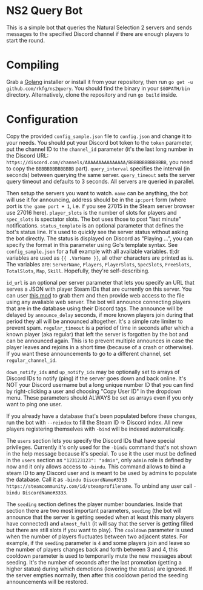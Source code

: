 # NS2 Query Bot

This is a simple bot that queries the Natural Selection 2 servers and sends messages to the specified Discord channel
if there are enough players to start the round.

# Compiling

Grab a [Golang](https://golang.org/dl/) installer or install it from your repository, then run `go get -u github.com/rkfg/ns2query`. You should find the binary in your `$GOPATH/bin` directory. Alternatively, clone the repository and run `go build` inside.

# Configuration

Copy the provided `config_sample.json` file to `config.json` and change it to your needs. You should put your Discord bot token to the `token` parameter, put the channel ID to the `channel_id` parameter (it's the last long number in the Discord URL: `https://discord.com/channels/AAAAAAAAAAAAAAA/BBBBBBBBBBBBBB`, you need to copy the `BBBBBBBBBBBBBB` part). `query_interval` specifies the interval (in seconds) between querying the same server. `query_timeout` sets the server query timeout and defaults to 3 seconds. All servers are queried in parallel.

Then setup the servers you want to watch. `name` can be anything, the bot will use it for announcing, address should be in the `ip:port` form (where port is `the game port + 1`, i.e. if you see 27015 in the Steam server browser use 27016 here). `player_slots` is the number of slots for players and `spec_slots` is spectator slots. The bot uses those to post "last minute" notifications. `status_template` is an optional parameter that defines the bot's status line. It's used to quickly see the server status without asking the bot directly. The status is displayed on Discord as "Playing ...", you can specify the format in this parameter using Go's template syntax. See `config_sample.json` for a full example with all available variables. tl;dr variables are used as `{{ .VarName }}`, all other characters are printed as is. The variables are: `ServerName`, `Players`, `PlayerSlots`, `SpecSlots`, `FreeSlots`, `TotalSlots`, `Map`, `Skill`. Hopefully, they're self-describing.

`id_url` is an optional per server parameter that lets you specify an URL that serves a JSON with player Steam IDs that are currently on this server. You can user [this mod](https://steamcommunity.com/sharedfiles/filedetails/?id=2714142788) to grab them and then provide web access to the file using any avaliable web server. The bot will announce connecting players that are in the database using their Discord tags. The announce will be delayed by `announce_delay` seconds, if more known players join during that period they all will be announced altogether. It's a simple rate limiter to prevent spam. `regular_timeout` is a period of time in seconds after which a known player (aka regular) that left the server is forgotten by the bot and can be announced again. This is to prevent multiple announces in case the player leaves and rejoins in a short time (because of a crash or otherwise). If you want these announcements to go to a different channel, set `regular_channel_id`.

`down_notify_ids` and `up_notify_ids` may be optionally set to arrays of Discord IDs to notify (ping) if the server goes down and back online. It's NOT your Discord username but a long unique number ID that you can find by right-clicking a user and choosing "Copy User ID" in the dropdown menu. These parameters should ALWAYS be set as arrays even if you only want to ping one user.

If you already have a database that's been populated before these changes, run the bot with `--reindex` to fill the Steam ID => Discord index. All new players registering themselves with `-bind` will be indexed automatically.

The `users` section lets you specify the Discord IDs that have special privileges. Currently it's only used for the `-bindu` command that's not shown in the help message because it's special. To use it the user must be defined in the `users` section as `"123123123": "admin"`, only `admin` role is defined by now and it only allows access to `-bindu`. This command allows to bind a steam ID to any Discord user and is meant to be used by admins to populate the database. Call it as `-bindu DiscordName#3333 https://steamcommunity.com/id/steamprofilename`. To unbind any user call `-bindu DiscordName#3333`.

The `seeding` section defines the player number boundaries. Inside that section there are two most important parameters, `seeding` (the bot will announce that the server is getting seeded when at least this many players have connected) and `almost_full` (it will say that the server is getting filled but there are still slots if you want to play). The `cooldown` parameter is used when the number of players fluctuates between two adjacent states. For example, if the `seeding` parameter is `4` and some players join and leave so the number of players changes back and forth between 3 and 4, this cooldown parameter is used to temporarily mute the new messages about seeding. It's the number of seconds after the last promotion (getting a higher status) during which demotions (lowering the status) are ignored. If the server empties normally, then after this cooldown period the seeding announcements will be restored.